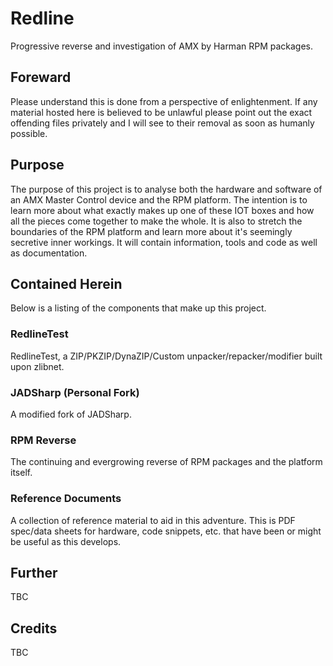# Redline
Progressive reverse and investigation of AMX by Harman RPM packages.

## Foreward
Please understand this is done from a perspective of enlightenment. If any material hosted here is believed to be unlawful please point out the exact offending files privately and I will see to their removal as soon as humanly possible.

## Purpose
The purpose of this project is to analyse both the hardware and software of an AMX Master Control device and the RPM platform.
The intention is to learn more about what exactly makes up one of these IOT boxes and how all the pieces come together to make the whole.
It is also to stretch the boundaries of the RPM platform and learn more about it's seemingly secretive inner workings.
It will contain information, tools and code as well as documentation.

## Contained Herein
Below is a listing of the components that make up this project.

### RedlineTest
RedlineTest, a ZIP/PKZIP/DynaZIP/Custom unpacker/repacker/modifier built upon zlibnet.

### JADSharp (Personal Fork)
A modified fork of JADSharp.

### RPM Reverse
The continuing and evergrowing reverse of RPM packages and the platform itself.

### Reference Documents
A collection of reference material to aid in this adventure.
This is PDF spec/data sheets for hardware, code snippets, etc. that have been or might be useful as this develops.


## Further
TBC

## Credits
TBC
